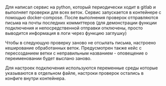 Для написал сервис на python, который периодически ходит в gitlab и выполняет проверки для всех веток. Сервис запускается в контейнере с помощью docker-compose. После выполнения проверок отправляются письма на почты последних коммиттеров (для демонстрации функции подключения и непосредственной отправки отключены, просто выводится информация в логи через функцию заглушку)

Чтобы в следующую проверку заново не отсылать письма, настроено кеширование обработанных веток. Предусмотрен также кейс с пересозданием ветки с неправильным названием - оповещение о переименовании будет выслано заново.

Для настроек подключения используются переменные среды которые указываются в отдельном файле, настроки проверок остались в конфиге внутри контейнера.